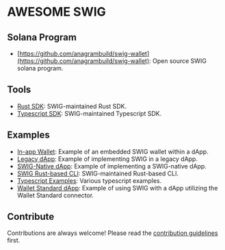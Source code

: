 # AWESOME SWIG

## Solana Program

-   [https://github.com/anagrambuild/swig-wallet](https://github.com/anagrambuild/swig-wallet): Open source SWIG solana program.

## Tools

-   [Rust SDK](https://github.com/anagrambuild/swig-wallet/tree/main/rust-sdk): SWIG-maintained Rust SDK.
-   [Typescript SDK](https://github.com/anagrambuild/swig-ts): SWIG-maintained Typescript SDK.

## Examples

-   [In-app Wallet](https://github.com/anagrambuild/swig-sdk-dapp-examples/tree/main/apps/in-app-wallet-example): Example of an embedded SWIG wallet within a dApp.
-   [Legacy dApp](https://github.com/anagrambuild/swig-sdk-dapp-examples/tree/main/apps/legacy-dapp-example): Example of implementing SWIG in a legacy dApp.
-   [SWIG-Native dApp](https://github.com/anagrambuild/swig-sdk-dapp-examples/tree/main/apps/swig-native-dapp): Example of implementing a SWIG-native dApp.
-   [SWIG Rust-based CLI](https://github.com/anagrambuild/swig-wallet/tree/main/cli): SWIG-maintained Rust-based CLI.
-   [Typescript Examples](https://github.com/anagrambuild/swig-ts/tree/main/examples/transfer): Various typescript examples.
-   [Wallet Standard dApp](https://github.com/anagrambuild/swig-sdk-dapp-examples/tree/main/apps/wallet-standard-dapp): Example of using SWIG with a dApp utilizing the Wallet Standard connector.

## Contribute

Contributions are always welcome!
Please read the [contribution guidelines](CONTRIBUTING.md) first.
